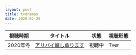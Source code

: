 ```yaml
---
layout: post
title: tvdramas
date: 2020-02-25
---
```

<table class="table table-striped">
  <thead>
    <tr>
      <th>視聴時期</th>
      <th>タイトル</th>
      <th>状態</th>
      <th>視聴形態</th>
    </tr>
  </thead>
  <tbody>
    <tr>
      <td>2020年冬</td>
      <td><a href="https://www.tv-asahi.co.jp/alibi/">アリバイ崩し承ります</a></td>
      <td>視聴中</td>
      <td>Tver</td>
    </tr>
  </tbody>
</table>
